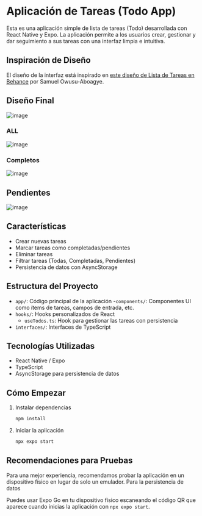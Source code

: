 # Aplicación de Tareas (Todo App)

Esta es una aplicación simple de lista de tareas (Todo) desarrollada con React Native y Expo. La aplicación permite a los usuarios crear, gestionar y dar seguimiento a sus tareas con una interfaz limpia e intuitiva.

## Inspiración de Diseño

El diseño de la interfaz está inspirado en [este diseño de Lista de Tareas en Behance](https://www.behance.net/gallery/90219979/Todo-List/modules/521605207) por Samuel Owusu-Aboagye.

## Diseño Final

![image](https://github.com/user-attachments/assets/df915f77-897a-4168-8c8a-9e77a1d115f5)

### ALL

![image](https://github.com/user-attachments/assets/a0250315-8409-4942-9668-682251ed3a0e)

### Completos
![image](https://github.com/user-attachments/assets/c6ae866f-4336-4397-9973-22d822cc76a1)

## Pendientes
![image](https://github.com/user-attachments/assets/bf755bd7-3e8c-4a5d-afee-e70d6b71d884)


## Características

- Crear nuevas tareas
- Marcar tareas como completadas/pendientes
- Eliminar tareas
- Filtrar tareas (Todas, Completadas, Pendientes)
- Persistencia de datos con AsyncStorage

## Estructura del Proyecto

- `app/`: Código principal de la aplicación
-`components/`: Componentes UI como ítems de tareas, campos de entrada, etc.
- `hooks/`: Hooks personalizados de React
  - `useTodos.ts`: Hook para gestionar las tareas con persistencia
- `interfaces/`: Interfaces de TypeScript

## Tecnologías Utilizadas

- React Native / Expo
- TypeScript
- AsyncStorage para persistencia de datos

## Cómo Empezar

1. Instalar dependencias

   ```bash
   npm install
   ```

2. Iniciar la aplicación

   ```bash
   npx expo start
   ```

## Recomendaciones para Pruebas

Para una mejor experiencia, recomendamos probar la aplicación en un dispositivo físico en lugar de solo un emulador. Para la persistencia de datos

Puedes usar Expo Go en tu dispositivo físico escaneando el código QR que aparece cuando inicias la aplicación con `npx expo start`.


